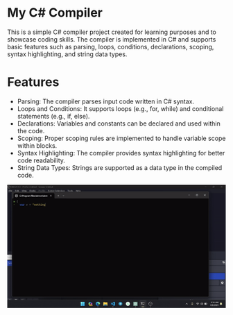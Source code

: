  # My C# Compiler

This is a simple C# compiler project created for learning purposes and to showcase coding skills. 
The compiler is implemented in C# and supports basic features such as parsing, loops, conditions, declarations,
scoping, syntax highlighting, and string data types.


# Features
* Parsing: The compiler parses input code written in C# syntax.
* Loops and Conditions: It supports loops (e.g., for, while) and conditional statements (e.g., if, else).
* Declarations: Variables and constants can be declared and used within the code.
* Scoping: Proper scoping rules are implemented to handle variable scope within blocks.
* Syntax Highlighting: The compiler provides syntax highlighting for better code readability.
* String Data Types: Strings are supported as a data type in the compiled code.


![](https://github.com/snehpatel1017/Compiler-in-C-/blob/main/Demo.gif)
